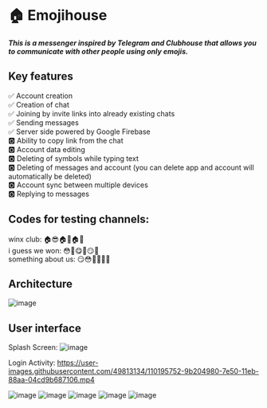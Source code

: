 # 🏠 Emojihouse
___This is a messenger inspired by Telegram and Clubhouse that allows you to communicate with other people using only emojis.___

## Key features
✅ Account creation<br />
✅ Creation of chat<br />
✅ Joining by invite links into already existing chats<br />
✅ Sending messages<br />
✅ Server side powered by Google Firebase<br />
🅾️ Ability to copy link from the chat<br />
🅾️ Account data editing<br />
🅾️ Deleting of symbols while typing text<br />
🅾️ Deleting of messages and account (you can delete app and account will automatically be deleted)<br />
🅾️ Account sync between multiple devices<br />
🅾️ Replying to messages<br />

## Codes for testing channels: 
winx club: 🏠😎🏠🤡🏠🤯<br />
i guess we won: 😳🧐😋🤪😏🤯<br />
something about us: 😏😳🧐🏡🤯🧐<br />

## Architecture
![image](https://user-images.githubusercontent.com/49813134/110195864-5cd75a00-7e51-11eb-97af-f3b65695a0d4.png)

## User interface 
Splash Screen:
![image](https://user-images.githubusercontent.com/49813134/110195640-a2932300-7e4f-11eb-8d0d-4640fd08112a.png)

Login Activity:
https://user-images.githubusercontent.com/49813134/110195752-9b204980-7e50-11eb-88aa-04cd9b687106.mp4

![image](https://user-images.githubusercontent.com/49813134/110197304-be9cc180-7e5b-11eb-9950-fc57ffa99230.png)
![image](https://user-images.githubusercontent.com/49813134/110197306-bfcdee80-7e5b-11eb-9b51-07b36af383f0.png)
![image](https://user-images.githubusercontent.com/49813134/110197307-c0668500-7e5b-11eb-9832-b107abd5ebe1.png)
![image](https://user-images.githubusercontent.com/49813134/110197308-c197b200-7e5b-11eb-852c-42e4abd7fa2e.png)
![image](https://user-images.githubusercontent.com/49813134/110197309-c2304880-7e5b-11eb-9650-7a0029ce0953.png)
